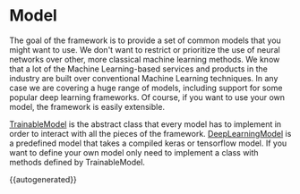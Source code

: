 # Model

The goal of the framework is to provide a set of common models that you might want to use. We don't want to restrict or 
prioritize the use of neural networks over other, more classical machine learning methods. We know that a lot of the 
Machine Learning-based services and products in the industry are built over conventional Machine Learning techniques. 
In any case we are covering a huge range of models, including support for some popular deep learning frameworks. Of 
course, if you want to use your own model, the framework is easily extensible.

[TrainableModel](./#trainablemodel-class) is the abstract class that every model has to implement in order to interact 
with all the pieces of the framework. [DeepLearningModel](./#deeplearningmodel-class) is a predefined model that takes 
a compiled keras or tensorflow model. If you want to define your own model only need to implement a class with methods 
defined by TrainableModel. 


{{autogenerated}}